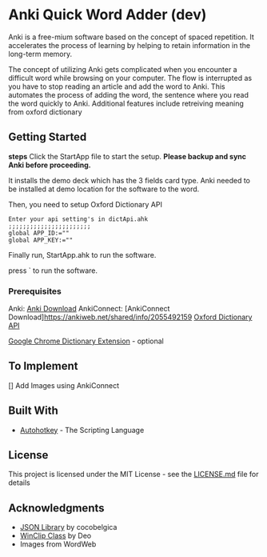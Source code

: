 
# Anki Quick Word Adder (dev)
Anki is a free-mium software based on the concept of spaced repetition. It accelerates the process of learning by helping to retain information in the long-term memory.

The concept of utilizing Anki gets complicated when you encounter a difficult word while browsing on your computer. The flow is interrupted as you have to stop reading an article and add the word to Anki. This automates the process of adding the word, the sentence where you read the word quickly to Anki.
Additional features include retreiving meaning from oxford dictionary 


## Getting Started

**steps**
Click the StartApp file to start the setup. **Please backup and sync Anki before proceeding.**
 
It installs the demo deck which has the 3 fields card type. Anki needed to be installed at demo location for the software to the word.

Then, you need to setup Oxford Dictionary API

```
Enter your api setting's in dictApi.ahk
;;;;;;;;;;;;;;;;;;;;;;;
global APP_ID:=""
global APP_KEY:=""
```
Finally run, StartApp.ahk to run the software.

press <key>`</key> to run the software.


### Prerequisites

Anki: [Anki Download](https://apps.ankiweb.net) 
AnkiConnect: [AnkiConnect Download]https://ankiweb.net/shared/info/2055492159
 [Oxford Dictionary API](https://developer.oxforddictionaries.com)

[Google Chrome Dictionary Extension](https://chrome.google.com/webstore/detail/google-dictionary-by-goog/mgijmajocgfcbeboacabfgobmjgjcoja?hl=en) - optional

## To Implement
[] Add Images using AnkiConnect

## Built With

* [Autohotkey](http://http://www.autohotkey.com) - The Scripting Language

## License

This project is licensed under the MIT License - see the [LICENSE.md](LICENSE.md) file for details

## Acknowledgments

*  [JSON Library](https://github.com/cocobelgica/AutoHotkey-JSON) by cocobelgica
* [WinClip Class](https://autohotkey.com/board/topic/74670-class-winclip-direct-clipboard-manipulations/) by Deo
* Images from WordWeb

